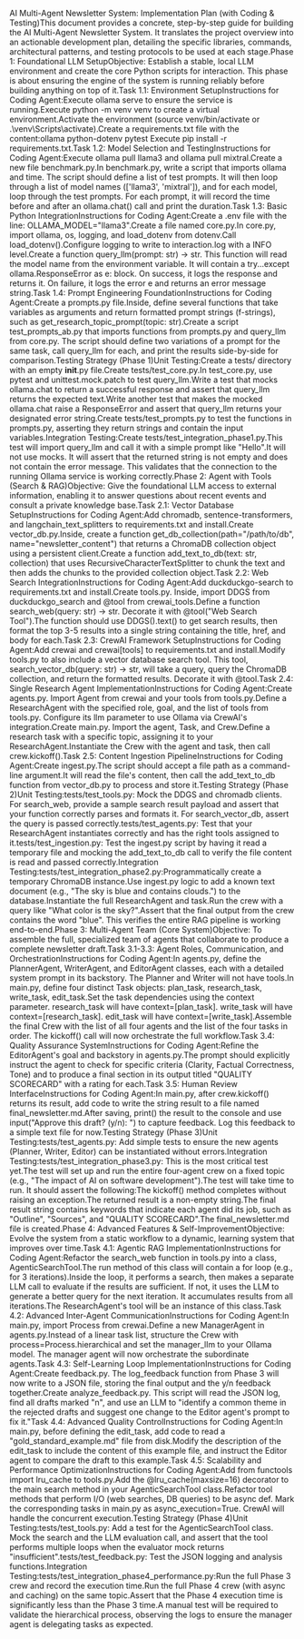 AI Multi-Agent Newsletter System: Implementation Plan (with Coding & Testing)This document provides a concrete, step-by-step guide for building the AI Multi-Agent Newsletter System. It translates the project overview into an actionable development plan, detailing the specific libraries, commands, architectural patterns, and testing protocols to be used at each stage.Phase 1: Foundational LLM SetupObjective: Establish a stable, local LLM environment and create the core Python scripts for interaction. This phase is about ensuring the engine of the system is running reliably before building anything on top of it.Task 1.1: Environment SetupInstructions for Coding Agent:Execute ollama serve to ensure the service is running.Execute python -m venv venv to create a virtual environment.Activate the environment (source venv/bin/activate or .\venv\Scripts\activate).Create a requirements.txt file with the content:ollama
python-dotenv
pytest
Execute pip install -r requirements.txt.Task 1.2: Model Selection and TestingInstructions for Coding Agent:Execute ollama pull llama3 and ollama pull mixtral.Create a new file benchmark.py.In benchmark.py, write a script that imports ollama and time. The script should define a list of test prompts. It will then loop through a list of model names (['llama3', 'mixtral']), and for each model, loop through the test prompts. For each prompt, it will record the time before and after an ollama.chat() call and print the duration.Task 1.3: Basic Python IntegrationInstructions for Coding Agent:Create a .env file with the line: OLLAMA_MODEL="llama3".Create a file named core.py.In core.py, import ollama, os, logging, and load_dotenv from dotenv.Call load_dotenv().Configure logging to write to interaction.log with a INFO level.Create a function query_llm(prompt: str) -> str. This function will read the model name from the environment variable. It will contain a try...except ollama.ResponseError as e: block. On success, it logs the response and returns it. On failure, it logs the error e and returns an error message string.Task 1.4: Prompt Engineering FoundationInstructions for Coding Agent:Create a prompts.py file.Inside, define several functions that take variables as arguments and return formatted prompt strings (f-strings), such as get_research_topic_prompt(topic: str).Create a script test_prompts_ab.py that imports functions from prompts.py and query_llm from core.py. The script should define two variations of a prompt for the same task, call query_llm for each, and print the results side-by-side for comparison.Testing Strategy (Phase 1)Unit Testing:Create a tests/ directory with an empty __init__.py file.Create tests/test_core.py.In test_core.py, use pytest and unittest.mock.patch to test query_llm.Write a test that mocks ollama.chat to return a successful response and assert that query_llm returns the expected text.Write another test that makes the mocked ollama.chat raise a ResponseError and assert that query_llm returns your designated error string.Create tests/test_prompts.py to test the functions in prompts.py, asserting they return strings and contain the input variables.Integration Testing:Create tests/test_integration_phase1.py.This test will import query_llm and call it with a simple prompt like "Hello".It will not use mocks. It will assert that the returned string is not empty and does not contain the error message. This validates that the connection to the running Ollama service is working correctly.Phase 2: Agent with Tools (Search & RAG)Objective: Give the foundational LLM access to external information, enabling it to answer questions about recent events and consult a private knowledge base.Task 2.1: Vector Database SetupInstructions for Coding Agent:Add chromadb, sentence-transformers, and langchain_text_splitters to requirements.txt and install.Create vector_db.py.Inside, create a function get_db_collection(path="/path/to/db", name="newsletter_content") that returns a ChromaDB collection object using a persistent client.Create a function add_text_to_db(text: str, collection) that uses RecursiveCharacterTextSplitter to chunk the text and then adds the chunks to the provided collection object.Task 2.2: Web Search IntegrationInstructions for Coding Agent:Add duckduckgo-search to requirements.txt and install.Create tools.py. Inside, import DDGS from duckduckgo_search and @tool from crewai_tools.Define a function search_web(query: str) -> str. Decorate it with @tool("Web Search Tool").The function should use DDGS().text() to get search results, then format the top 3-5 results into a single string containing the title, href, and body for each.Task 2.3: CrewAI Framework SetupInstructions for Coding Agent:Add crewai and crewai[tools] to requirements.txt and install.Modify tools.py to also include a vector database search tool. This tool, search_vector_db(query: str) -> str, will take a query, query the ChromaDB collection, and return the formatted results. Decorate it with @tool.Task 2.4: Single Research Agent ImplementationInstructions for Coding Agent:Create agents.py. Import Agent from crewai and your tools from tools.py.Define a ResearchAgent with the specified role, goal, and the list of tools from tools.py. Configure its llm parameter to use Ollama via CrewAI's integration.Create main.py. Import the agent, Task, and Crew.Define a research task with a specific topic, assigning it to your ResearchAgent.Instantiate the Crew with the agent and task, then call crew.kickoff().Task 2.5: Content Ingestion PipelineInstructions for Coding Agent:Create ingest.py.The script should accept a file path as a command-line argument.It will read the file's content, then call the add_text_to_db function from vector_db.py to process and store it.Testing Strategy (Phase 2)Unit Testing:tests/test_tools.py: Mock the DDGS and chromadb clients. For search_web, provide a sample search result payload and assert that your function correctly parses and formats it. For search_vector_db, assert the query is passed correctly.tests/test_agents.py: Test that your ResearchAgent instantiates correctly and has the right tools assigned to it.tests/test_ingestion.py: Test the ingest.py script by having it read a temporary file and mocking the add_text_to_db call to verify the file content is read and passed correctly.Integration Testing:tests/test_integration_phase2.py:Programmatically create a temporary ChromaDB instance.Use ingest.py logic to add a known text document (e.g., "The sky is blue and contains clouds.") to the database.Instantiate the full ResearchAgent and task.Run the crew with a query like "What color is the sky?".Assert that the final output from the crew contains the word "blue". This verifies the entire RAG pipeline is working end-to-end.Phase 3: Multi-Agent Team (Core System)Objective: To assemble the full, specialized team of agents that collaborate to produce a complete newsletter draft.Task 3.1-3.3: Agent Roles, Communication, and OrchestrationInstructions for Coding Agent:In agents.py, define the PlannerAgent, WriterAgent, and EditorAgent classes, each with a detailed system prompt in its backstory. The Planner and Writer will not have tools.In main.py, define four distinct Task objects: plan_task, research_task, write_task, edit_task.Set the task dependencies using the context parameter. research_task will have context=[plan_task]. write_task will have context=[research_task]. edit_task will have context=[write_task].Assemble the final Crew with the list of all four agents and the list of the four tasks in order. The kickoff() call will now orchestrate the full workflow.Task 3.4: Quality Assurance SystemInstructions for Coding Agent:Refine the EditorAgent's goal and backstory in agents.py.The prompt should explicitly instruct the agent to check for specific criteria (Clarity, Factual Correctness, Tone) and to produce a final section in its output titled "QUALITY SCORECARD" with a rating for each.Task 3.5: Human Review InterfaceInstructions for Coding Agent:In main.py, after crew.kickoff() returns its result, add code to write the string result to a file named final_newsletter.md.After saving, print() the result to the console and use input("Approve this draft? (y/n): ") to capture feedback. Log this feedback to a simple text file for now.Testing Strategy (Phase 3)Unit Testing:tests/test_agents.py: Add simple tests to ensure the new agents (Planner, Writer, Editor) can be instantiated without errors.Integration Testing:tests/test_integration_phase3.py: This is the most critical test yet.The test will set up and run the entire four-agent crew on a fixed topic (e.g., "The impact of AI on software development").The test will take time to run. It should assert the following:The kickoff() method completes without raising an exception.The returned result is a non-empty string.The final result string contains keywords that indicate each agent did its job, such as "Outline", "Sources", and "QUALITY SCORECARD".The final_newsletter.md file is created.Phase 4: Advanced Features & Self-ImprovementObjective: Evolve the system from a static workflow to a dynamic, learning system that improves over time.Task 4.1: Agentic RAG ImplementationInstructions for Coding Agent:Refactor the search_web function in tools.py into a class, AgenticSearchTool.The run method of this class will contain a for loop (e.g., for 3 iterations).Inside the loop, it performs a search, then makes a separate LLM call to evaluate if the results are sufficient. If not, it uses the LLM to generate a better query for the next iteration. It accumulates results from all iterations.The ResearchAgent's tool will be an instance of this class.Task 4.2: Advanced Inter-Agent CommunicationInstructions for Coding Agent:In main.py, import Process from crewai.Define a new ManagerAgent in agents.py.Instead of a linear task list, structure the Crew with process=Process.hierarchical and set the manager_llm to your Ollama model. The manager agent will now orchestrate the subordinate agents.Task 4.3: Self-Learning Loop ImplementationInstructions for Coding Agent:Create feedback.py. The log_feedback function from Phase 3 will now write to a JSON file, storing the final output and the y/n feedback together.Create analyze_feedback.py. This script will read the JSON log, find all drafts marked "n", and use an LLM to "identify a common theme in the rejected drafts and suggest one change to the Editor agent's prompt to fix it."Task 4.4: Advanced Quality ControlInstructions for Coding Agent:In main.py, before defining the edit_task, add code to read a "gold_standard_example.md" file from disk.Modify the description of the edit_task to include the content of this example file, and instruct the Editor agent to compare the draft to this example.Task 4.5: Scalability and Performance OptimizationInstructions for Coding Agent:Add from functools import lru_cache to tools.py.Add the @lru_cache(maxsize=16) decorator to the main search method in your AgenticSearchTool class.Refactor tool methods that perform I/O (web searches, DB queries) to be async def. Mark the corresponding tasks in main.py as async_execution=True. CrewAI will handle the concurrent execution.Testing Strategy (Phase 4)Unit Testing:tests/test_tools.py: Add a test for the AgenticSearchTool class. Mock the search and the LLM evaluation call, and assert that the tool performs multiple loops when the evaluator mock returns "insufficient".tests/test_feedback.py: Test the JSON logging and analysis functions.Integration Testing:tests/test_integration_phase4_performance.py:Run the full Phase 3 crew and record the execution time.Run the full Phase 4 crew (with async and caching) on the same topic.Assert that the Phase 4 execution time is significantly less than the Phase 3 time.A manual test will be required to validate the hierarchical process, observing the logs to ensure the manager agent is delegating tasks as expected.